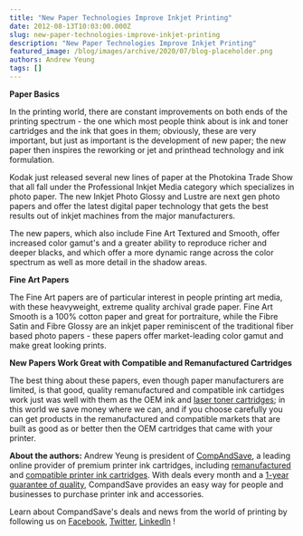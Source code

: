 ```yaml
---
title: "New Paper Technologies Improve Inkjet Printing"
date: 2012-08-13T10:03:00.000Z
slug: new-paper-technologies-improve-inkjet-printing
description: "New Paper Technologies Improve Inkjet Printing"
featured_image: /blog/images/archive/2020/07/blog-placeholder.png
authors: Andrew Yeung
tags: []
---
```


**Paper Basics** 

In the printing world, there are constant improvements on both ends of the printing spectrum - the one which most people think about is ink and toner cartridges and the ink that goes in them; obviously, these are very important, but just as important is the development of new paper; the new paper then inspires the reworking or jet and printhead technology and ink formulation.

Kodak just released several new lines of paper at the Photokina Trade Show that all fall under the Professional Inkjet Media category which specializes in photo paper. The new Inkjet Photo Glossy and Lustre are next gen photo papers and offer the latest digital paper technology that gets the best results out of inkjet machines from the major manufacturers.

The new papers, which also include Fine Art Textured and Smooth, offer increased color gamut's and a greater ability to reproduce richer and deeper blacks, and which offer a more dynamic range across the color spectrum as well as more detail in the shadow areas.

**Fine Art Papers**

The Fine Art papers are of particular interest in people printing art media, with these heavyweight, extreme quality archival grade paper. Fine Art Smooth is a 100% cotton paper and great for portraiture, while the Fibre Satin and Fibre Glossy are an inkjet paper reminiscent of the traditional fiber based photo papers - these papers offer market-leading color gamut and make great looking prints.

**New Papers Work Great with Compatible and Remanufactured Cartridges**

The best thing about these papers, even though paper manufacturers are limited, is that good, quality remanufactured and compatible ink cartidges work just was well with them as the OEM ink and [laser toner cartridges](https://www.compandsave.com/); in this world we save money where we can, and if you choose carefully you can get products in the remanufactured and compatible markets that are built as good as or better then the OEM cartridges that came with your printer. 

  
**About the authors:** Andrew Yeung is president of [CompAndSave](https://www.compandsave.com/), a leading online provider of premium printer ink cartridges, including [remanufactured](https://www.compandsave.com/help) and [compatible printer ink cartridges](https://www.compandsave.com/help). With deals every month and a [1-year guarantee of quality](https://www.compandsave.com/help), CompandSave provides an easy way for people and businesses to purchase printer ink and accessories.

Learn about CompandSave's deals and news from the world of printing by following us on [Facebook](https://www.facebook.com/compandsave.ink), [Twitter](https://twitter.com/compandsave), [LinkedIn](https://www.linkedin.com) !